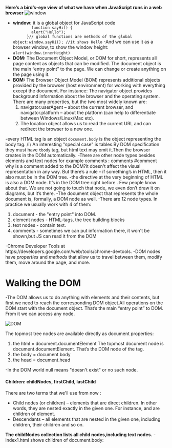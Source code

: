 <b>Here’s a bird’s-eye view of what we have when JavaScript runs in a web browser</b>
![window](https://github.com/okko222/JS-Document/assets/107776003/a9dc0540-b09b-4644-8253-29e7506a5cbc)
<ul>
  <li><b>window:</b> it is a global object for JavaScript code
    <code>
        function sayHi() {
        alert("Hello");
      }// global functions are methods of the global object:window.sayHi(); //it shows Hello</code>
    -And we can use it as a browser window, to show the window height: 
    <code>alert(window.innerHeight)</code>
  </li>
  <li><b>DOM:</b> The Document Object Model, or DOM for short, represents all page content as objects that can be modified.
The document object is the main “entry point” to the page. We can change or create anything on the page using it.
</li>
<li><b>BOM:</b> The Browser Object Model (BOM) represents additional objects provided by the browser (host environment) for working with everything except the document.
For instance:
The navigator object provides background information about the browser and the operating system. There are many properties, but the two most widely known are: 
  <ol>
<li>navigator.userAgent – about the current browser, and navigator.platform – about the platform (can help to differentiate between Windows/Linux/Mac etc).</li>
<li>The location object allows us to read the current URL and can redirect the browser to a new one.</li>
  </ol>
</li>
</ul>
-every HTML tag is an object <code>document.body</code> is the object representing the body tag.
/!\ An interesting "special case" is tables.By DOM specification they must have <code>tbody</code> tag, but html text may omit it.Then the browser creates <tbody> in the DOM automatically.
-There are other node types besides elements and text nodes for example comments :
    comments #comment why is a comment added to the DOM?it doesn't affect the visual representation in any way. But there’s a rule – if something’s in HTML, then it also must be in the DOM tree.
-the <!DOCTYPE...> directive at the very beginning of HTML is also a DOM node. It’s in the DOM tree right before <html>. Few people know about that. We are not going to touch that node, we even don’t draw it on diagrams, but it’s there. 
-The document object that represents the whole document is, formally, a DOM node as well.
-There are 12 node types. In practice we usually work with 4 of them:
<ol>
  <li>document - the "entry point" into DOM.</li>
  <li>element nodes - HTML-tags, the tree building blocks</li>
  <li>text nodes - contain text.</li>
  <li>comments - sometimes we can put information there, it won't be shown,but JS can read it from the DOM</li>
</ol>
-Chrome Developer Tools at https://developers.google.com/web/tools/chrome-devtools.
-DOM nodes have <i>properties</i> and <i>methods</i> that allow us to travel between them, modify them, move around the page, and more. 
<h1>Walking the DOM</h1>
-The DOM allows us to do anything with elements and their contents, but first we need to reach the corresponding DOM object.All operations on the DOM start with the document object. That’s the main “entry point” to DOM. From it we can access any node.

  ![DOM](https://github.com/okko222/JS-Document/assets/107776003/30122955-38e8-4a67-aaa4-cdd0a976801f)

The topmost tree nodes are available directly as document properties:
<ol>
  <li> the html = document.documentElement
   The topmost document node is document.documentElement. That’s the DOM node of the <html> tag.</li>
  <li>the  body = document.body</li>
  <li>the head = document.head</li>
</ol>
-In the DOM world null means "doesn't exist" or no such node.
<h4>Children: childNodes, firstChild, lastChild</h4>
There are two terms that we'll use from now : 
<ul>
  <li>Child nodes (or children) – elements that are direct children. In other words, they are nested exactly in the given one. For instance, <head> and <body> are children of <html> element.</li>
    <li>Descendants – all elements that are nested in the given one, including children, their children and so on.</li>
</ul>
<b>The childNodes collection lists all child nodes,including text nodes.</b>
-index1.html shows children of document.body:










